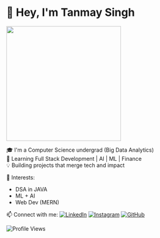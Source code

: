# 👋 Hey, I'm Tanmay Singh

<img src="https://media1.giphy.com/media/v1.Y2lkPTc5MGI3NjExejUzNG5yZDlhMG9ianh4cHdkZmFqcnMwdWV4ZjNxYmltMnA0OTVleSZlcD12MV9pbnRlcm5hbF9naWZfYnlfaWQmY3Q9Zw/IQECgGqgNHTUj5FgCQ/giphy.gif" width="300"/>

🎓 I'm a Computer Science undergrad (Big Data Analytics)  
🚀 Learning Full Stack Development | AI | ML | Finance  
💡 Building projects that merge tech and impact  

🧠 Interests:
- DSA in JAVA 
- ML + AI
- Web Dev (MERN)



📫 Connect with me:
[![LinkedIn](https://img.shields.io/badge/LinkedIn-blue?logo=linkedin)]([https://www.linkedin.com/in/tanmay-singh-366717291/])
[![Instagram](https://img.shields.io/badge/Instagram-orange?logo=instagram)](https://instagram.com/tannnmayy)
[![GitHub](https://img.shields.io/badge/GitHub-grey?logo=github)](https://github.com/tanmaysingh)

![Profile Views](https://komarev.com/ghpvc/?username=tannnmayy)


